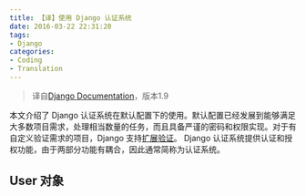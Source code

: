 ```yaml
---
title: 【译】使用 Django 认证系统
date: 2016-03-22 22:31:20
tags:
- Django
categories:
- Coding
- Translation
---
```


> 译自[Django Documentation](https://docs.djangoproject.com/en/1.9/topics/auth/default/)，版本1.9

本文介绍了 Django 认证系统在默认配置下的使用。默认配置已经发展到能够满足大多数项目需求，处理相当数量的任务，而且具备严谨的密码和权限实现。对于有自定义验证需求的项目，Django 支持[扩展验证](https://docs.djangoproject.com/en/1.9/topics/auth/customizing/)。
Django 认证系统提供认证和授权功能，由于两部分功能有耦合，因此通常简称为认证系统。

## User 对象
